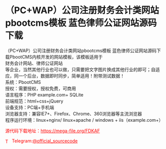 # （PC+WAP）公司注册财务会计类网站pbootcms模板 蓝色律师公证网站源码下载

（PC+WAP）公司注册财务会计类网站pbootcms模板 蓝色律师公证网站源码下载PbootCMS内核开发的网站模板，该模板适用于<br>财务会计网站、律师公证网站<br>等企业，当然其他行业也可以做，只需要把文字图片换成其他行业的即可；自适应，同一个后台，数据即时同步，简单适用！附带测试数据！<br>系统：PbootCMS<br>授权：需要授权，授权免费，可商用<br>语言程序：PHP example.com+ SQLite<br>前端规范：html+css+jQuery<br>设备支持：PC端+手机端<br>浏览器支持：兼容IE7+、Firefox、Chrome、360浏览器等主流浏览器<br>程序运行环境：linux+nginx/ linux+apache / windows + iis（example.com+）<br>


<p style="color: red;">源代码下载地址：<a href="https://mega-file.org/FDKAF" style="color: red;">https://mega-file.org/FDKAF</a></p><p style="color: red;"><img src="https://cdn-icons-png.flaticon.com/512/2111/2111646.png" alt="Telegram Icon" style="width: 16px; vertical-align: middle; margin-right: 5px;">Telegram:<a href="https://t.me/official_sourcecode" style="color: red;">@official_sourcecode</a></p>